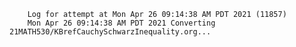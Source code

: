         Log for attempt at Mon Apr 26 09:14:38 AM PDT 2021 (11857)
        Mon Apr 26 09:14:38 AM PDT 2021 Converting 21MATH530/KBrefCauchySchwarzInequality.org...
